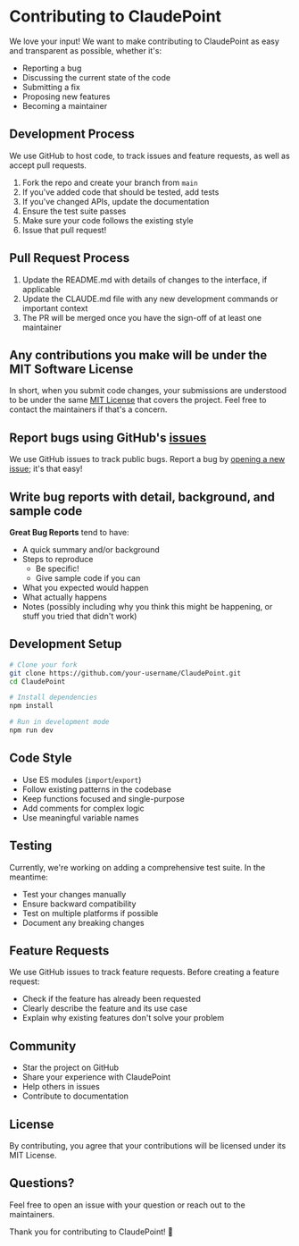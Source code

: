 # Contributing to ClaudePoint

We love your input! We want to make contributing to ClaudePoint as easy and transparent as possible, whether it's:

- Reporting a bug
- Discussing the current state of the code
- Submitting a fix
- Proposing new features
- Becoming a maintainer

## Development Process

We use GitHub to host code, to track issues and feature requests, as well as accept pull requests.

1. Fork the repo and create your branch from `main`
2. If you've added code that should be tested, add tests
3. If you've changed APIs, update the documentation
4. Ensure the test suite passes
5. Make sure your code follows the existing style
6. Issue that pull request!

## Pull Request Process

1. Update the README.md with details of changes to the interface, if applicable
2. Update the CLAUDE.md file with any new development commands or important context
3. The PR will be merged once you have the sign-off of at least one maintainer

## Any contributions you make will be under the MIT Software License

In short, when you submit code changes, your submissions are understood to be under the same [MIT License](http://choosealicense.com/licenses/mit/) that covers the project. Feel free to contact the maintainers if that's a concern.

## Report bugs using GitHub's [issues](https://github.com/andycufari/ClaudePoint/issues)

We use GitHub issues to track public bugs. Report a bug by [opening a new issue](https://github.com/andycufari/ClaudePoint/issues/new); it's that easy!

## Write bug reports with detail, background, and sample code

**Great Bug Reports** tend to have:

- A quick summary and/or background
- Steps to reproduce
  - Be specific!
  - Give sample code if you can
- What you expected would happen
- What actually happens
- Notes (possibly including why you think this might be happening, or stuff you tried that didn't work)

## Development Setup

```bash
# Clone your fork
git clone https://github.com/your-username/ClaudePoint.git
cd ClaudePoint

# Install dependencies
npm install

# Run in development mode
npm run dev
```

## Code Style

- Use ES modules (`import`/`export`)
- Follow existing patterns in the codebase
- Keep functions focused and single-purpose
- Add comments for complex logic
- Use meaningful variable names

## Testing

Currently, we're working on adding a comprehensive test suite. In the meantime:

- Test your changes manually
- Ensure backward compatibility
- Test on multiple platforms if possible
- Document any breaking changes

## Feature Requests

We use GitHub issues to track feature requests. Before creating a feature request:

- Check if the feature has already been requested
- Clearly describe the feature and its use case
- Explain why existing features don't solve your problem

## Community

- Star the project on GitHub
- Share your experience with ClaudePoint
- Help others in issues
- Contribute to documentation

## License

By contributing, you agree that your contributions will be licensed under its MIT License.

## Questions?

Feel free to open an issue with your question or reach out to the maintainers.

Thank you for contributing to ClaudePoint! 🎯